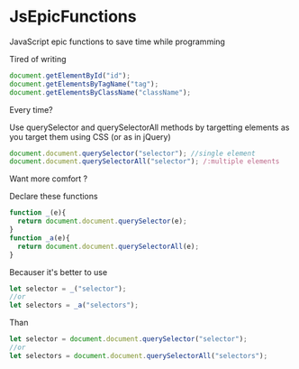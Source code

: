 # JsEpicFunctions
JavaScript epic functions to save time while programming

Tired of writing
```javascript
document.getElementById("id");
document.getElementsByTagName("tag");
document.getElementsByClassName("className");
```
 Every time?
 
 Use querySelector and querySelectorAll methods by targetting elements as you target them using CSS (or as in jQuery)
 ```javascript
document.document.querySelector("selector"); //single element
document.document.querySelectorAll("selector"); /:multiple elements
```
Want more comfort ?

Declare these functions
```javascript
function _(e){
  return document.document.querySelector(e);
}
function _a(e){
  return document.document.querySelectorAll(e);
}
```
Becauser it's better to use
```javascript
let selector = _("selector");
//or
let selectors = _a("selectors");
```
Than
```javascript
let selector = document.document.querySelector("selector");
//or
let selectors = document.document.querySelectorAll("selectors");
```
